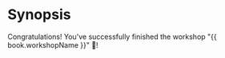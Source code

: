 # Synopsis

Congratulations! You've successfully finished the workshop "{{ book.workshopName }}" :tada:!
